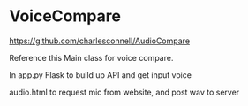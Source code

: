 # VoiceCompare

https://github.com/charlesconnell/AudioCompare

Reference this Main class for voice compare.

In app.py Flask to build up API and get input voice

audio.html to request mic from website, and post wav to server
